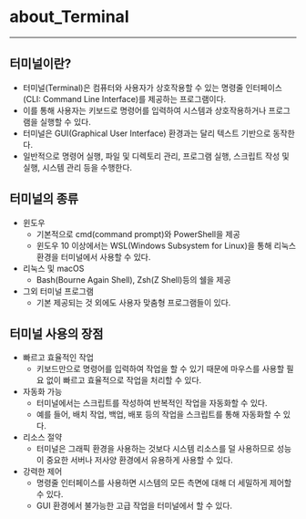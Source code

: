 # about_Terminal
***
## 터미널이란?

- 터미널(Terminal)은 컴퓨터와 사용자가 상호작용할 수 있는 명령줄 인터페이스(CLI: Command Line Interface)를 제공하는 프로그램이다.
- 이를 통해 사용자는 키보드로 명령어를 입력하여 시스템과 상호작용하거나 프로그램을 실행할 수 있다.
- 터미널은 GUI(Graphical User Interface) 환경과는 달리 텍스트 기반으로 동작한다.
- 일반적으로 명령어 실행, 파일 및 디렉토리 관리, 프로그램 실행, 스크립트 작성 및 실행, 시스템 관리 등을 수행한다.

## 터미널의 종류

- 윈도우
  - 기본적으로 cmd(command prompt)와 PowerShell을 제공
  - 윈도우 10 이상에서는 WSL(Windows Subsystem for Linux)을 통해 리눅스 환경을 터미널에서 사용할 수 있다.
- 리눅스 및 macOS
  - Bash(Bourne Again Shell), Zsh(Z Shell)등의 쉘을 제공
- 그외 터미널 프로그램
  - 기본 제공되는 것 외에도 사용자 맞춤형 프로그램들이 있다.

## 터미널 사용의 장점

- 빠르고 효율적인 작업
  - 키보드만으로 명령어를 입력하여 작업을 할 수 있기 때문에 마우스를 사용할 필요 없이 빠르고 효율적으로 작업을 처리할 수 있다.
- 자동화 가능
  - 터미널에서는 스크립트를 작성하여 반복적인 작업을 자동화할 수 있다.
  - 예를 들어, 배치 작업, 백업, 배포 등의 작업을 스크립트를 통해 자동화할 수 있다.
- 리소스 절약
  - 터미널은 그래픽 환경을 사용하는 것보다 시스템 리소스를 덜 사용하므로 성능이 중요한 서버나 저사양 환경에서 유용하게 사용할 수 있다.
- 강력한 제어
  - 명령줄 인터페이스를 사용하면 시스템의 모든 측면에 대해 더 세밀하게 제어할 수 있다.
  - GUI 환경에서 불가능한 고급 작업을 터미널에서 할 수 있다.